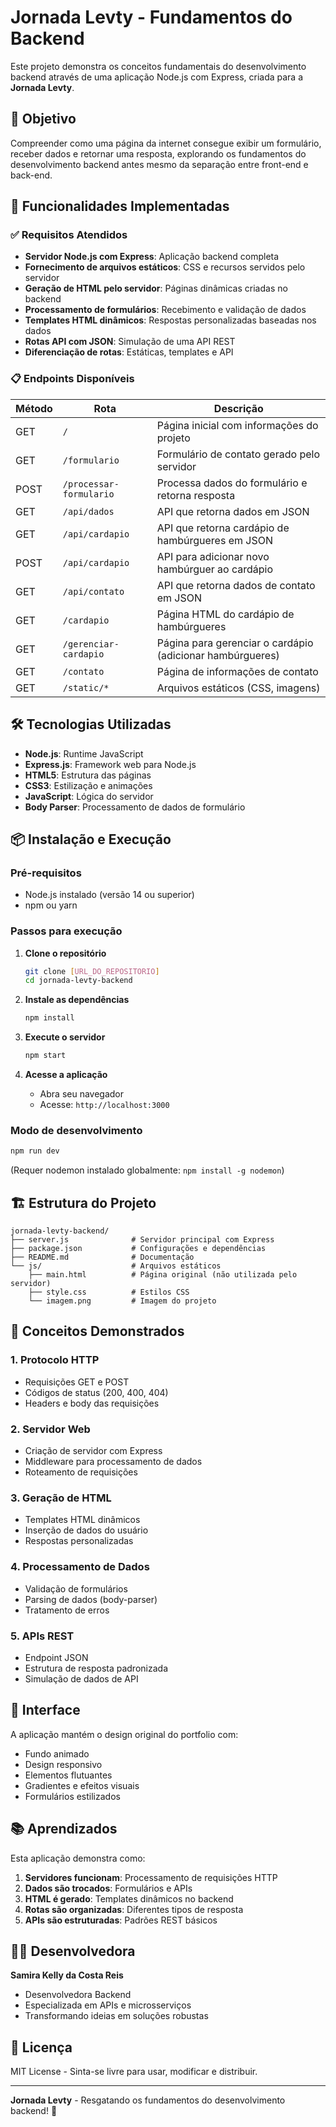# Jornada Levty - Fundamentos do Backend

Este projeto demonstra os conceitos fundamentais do desenvolvimento backend através de uma aplicação Node.js com Express, criada para a **Jornada Levty**.

## 🎯 Objetivo

Compreender como uma página da internet consegue exibir um formulário, receber dados e retornar uma resposta, explorando os fundamentos do desenvolvimento backend antes mesmo da separação entre front-end e back-end.

## 🚀 Funcionalidades Implementadas

### ✅ Requisitos Atendidos
- **Servidor Node.js com Express**: Aplicação backend completa
- **Fornecimento de arquivos estáticos**: CSS e recursos servidos pelo servidor
- **Geração de HTML pelo servidor**: Páginas dinâmicas criadas no backend
- **Processamento de formulários**: Recebimento e validação de dados
- **Templates HTML dinâmicos**: Respostas personalizadas baseadas nos dados
- **Rotas API com JSON**: Simulação de uma API REST
- **Diferenciação de rotas**: Estáticas, templates e API

### 📋 Endpoints Disponíveis

| Método | Rota | Descrição |
|--------|------|-----------|
| GET | `/` | Página inicial com informações do projeto |
| GET | `/formulario` | Formulário de contato gerado pelo servidor |
| POST | `/processar-formulario` | Processa dados do formulário e retorna resposta |
| GET | `/api/dados` | API que retorna dados em JSON |
| GET | `/api/cardapio` | API que retorna cardápio de hambúrgueres em JSON |
| POST | `/api/cardapio` | API para adicionar novo hambúrguer ao cardápio |
| GET | `/api/contato` | API que retorna dados de contato em JSON |
| GET | `/cardapio` | Página HTML do cardápio de hambúrgueres |
| GET | `/gerenciar-cardapio` | Página para gerenciar o cardápio (adicionar hambúrgueres) |
| GET | `/contato` | Página de informações de contato |
| GET | `/static/*` | Arquivos estáticos (CSS, imagens) |

## 🛠️ Tecnologias Utilizadas

- **Node.js**: Runtime JavaScript
- **Express.js**: Framework web para Node.js
- **HTML5**: Estrutura das páginas
- **CSS3**: Estilização e animações
- **JavaScript**: Lógica do servidor
- **Body Parser**: Processamento de dados de formulário

## 📦 Instalação e Execução

### Pré-requisitos
- Node.js instalado (versão 14 ou superior)
- npm ou yarn

### Passos para execução

1. **Clone o repositório**
   ```bash
   git clone [URL_DO_REPOSITORIO]
   cd jornada-levty-backend
   ```

2. **Instale as dependências**
   ```bash
   npm install
   ```

3. **Execute o servidor**
   ```bash
   npm start
   ```

4. **Acesse a aplicação**
   - Abra seu navegador
   - Acesse: `http://localhost:3000`

### Modo de desenvolvimento
```bash
npm run dev
```
(Requer nodemon instalado globalmente: `npm install -g nodemon`)

## 🏗️ Estrutura do Projeto

```
jornada-levty-backend/
├── server.js              # Servidor principal com Express
├── package.json           # Configurações e dependências
├── README.md              # Documentação
└── js/                    # Arquivos estáticos
    ├── main.html          # Página original (não utilizada pelo servidor)
    ├── style.css          # Estilos CSS
    └── imagem.png         # Imagem do projeto
```

## 🔧 Conceitos Demonstrados

### 1. **Protocolo HTTP**
- Requisições GET e POST
- Códigos de status (200, 400, 404)
- Headers e body das requisições

### 2. **Servidor Web**
- Criação de servidor com Express
- Middleware para processamento de dados
- Roteamento de requisições

### 3. **Geração de HTML**
- Templates HTML dinâmicos
- Inserção de dados do usuário
- Respostas personalizadas

### 4. **Processamento de Dados**
- Validação de formulários
- Parsing de dados (body-parser)
- Tratamento de erros

### 5. **APIs REST**
- Endpoint JSON
- Estrutura de resposta padronizada
- Simulação de dados de API

## 🎨 Interface

A aplicação mantém o design original do portfolio com:
- Fundo animado
- Design responsivo
- Elementos flutuantes
- Gradientes e efeitos visuais
- Formulários estilizados

## 📚 Aprendizados

Esta aplicação demonstra como:

1. **Servidores funcionam**: Processamento de requisições HTTP
2. **Dados são trocados**: Formulários e APIs
3. **HTML é gerado**: Templates dinâmicos no backend
4. **Rotas são organizadas**: Diferentes tipos de resposta
5. **APIs são estruturadas**: Padrões REST básicos

## 👩‍💻 Desenvolvedora

**Samira Kelly da Costa Reis**
- Desenvolvedora Backend
- Especializada em APIs e microsserviços
- Transformando ideias em soluções robustas

## 📄 Licença

MIT License - Sinta-se livre para usar, modificar e distribuir.

---

**Jornada Levty** - Resgatando os fundamentos do desenvolvimento backend! 🚀
